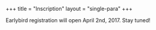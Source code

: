 +++
title = "Inscription"
layout = "single-para"
+++

Earlybird registration will open April 2nd, 2017. Stay tuned!